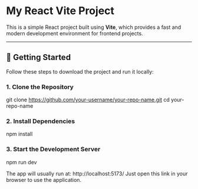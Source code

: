 # My React Vite Project

This is a simple React project built using **Vite**, which provides a fast and modern development environment for frontend projects.

---

## 🚀 Getting Started

Follow these steps to download the project and run it locally:

### 1. Clone the Repository


git clone https://github.com/your-username/your-repo-name.git
  cd your-repo-name

### 2. Install Dependencies


npm install


### 3. Start the Development Server


npm run dev

The app will usually run at: http://localhost:5173/
Just open this link in your browser to use the application.
